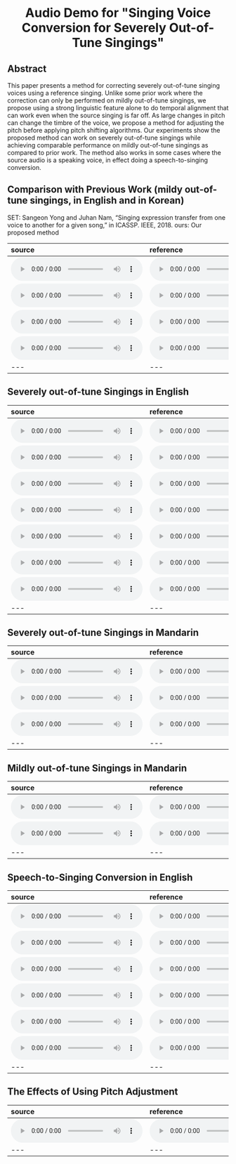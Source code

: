 # <center> Audio Demo for "Singing Voice Conversion for Severely Out-of-Tune Singings" </center>

## Abstract
This paper presents a method for correcting severely out-of-tune singing voices using a reference singing. Unlike some prior work where the correction can only be performed on mildly out-of-tune singings, we propose using a strong linguistic feature alone to do temporal alignment that can work even when the source singing is far off. As large changes in pitch can change the timbre of the voice, we propose a method for adjusting the pitch before applying pitch shifting algorithms. Our experiments show the proposed method can work on severely out-of-tune singings while achieving comparable performance on mildly out-of-tune singings as compared to prior work. The method also works in some cases where the source audio is a speaking voice, in effect doing a speech-to-singing conversion. 


## Comparison with Previous Work (mildy out-of-tune singings, in English and in Korean)
SET: Sangeon Yong and Juhan Nam, “Singing expression transfer from one voice to another for a given song,” in ICASSP. IEEE, 2018.
ours: Our proposed method

| source | reference | SET | ours | 
| :--- | :--- | :--- | :--- |
| <audio src="4songs/korean_paper_src/letItGo.mp3" controls preload></audio> | <audio src="4songs/korean_paper_ref/letItGo.mp3" controls preload></audio> | <audio src="4songs/korean_paper_other/letItGo.mp3" controls preload></audio> | <audio src="4songs/korean_paper_ours/letItGo.mp3" controls preload></audio> |
| <audio src="4songs/korean_paper_src/loveu.mp3" controls preload></audio> | <audio src="4songs/korean_paper_ref/loveu.mp3" controls preload></audio> | <audio src="4songs/korean_paper_other/loveu.mp3" controls preload></audio> | <audio src="4songs/korean_paper_ours/loveu.mp3" controls preload></audio> |
| <audio src="4songs/korean_paper_src/drunk.mp3" controls preload></audio> | <audio src="4songs/korean_paper_ref/drunk.mp3" controls preload></audio> | <audio src="4songs/korean_paper_other/drunk.mp3" controls preload></audio> | <audio src="4songs/korean_paper_ours/drunk.mp3" controls preload></audio> |
| <audio src="4songs/korean_paper_src/cherry.mp3" controls preload></audio> | <audio src="4songs/korean_paper_ref/cherry.mp3" controls preload></audio> | <audio src="4songs/korean_paper_other/cherry.mp3" controls preload></audio> | <audio src="4songs/korean_paper_ours/cherry.mp3" controls preload></audio> |
| --- | --- | --- | --- |

## Severely out-of-tune Singings in English

| source | reference | Corrected |
| :--- | :--- | :--- |
| <audio src="english_tests/src/middle3.mp3" controls preload></audio> | <audio src="english_tests/ref/middle3.wav" controls preload></audio> | <audio src="english_tests/ours_mp3/middle3.mp3" controls preload></audio> |
| <audio src="english_tests/src/lovein2.mp3" controls preload></audio> | <audio src="english_tests/ref/lovein2.wav" controls preload></audio> | <audio src="english_tests/ours_mp3/lovein2.mp3" controls preload></audio> |
| <audio src="english_tests/src/friend3.mp3" controls preload></audio> | <audio src="english_tests/ref/friend3.wav" controls preload></audio> | <audio src="english_tests/ours_mp3/friend3.mp3" controls preload></audio> |
| <audio src="english_tests/src/listen2.mp3" controls preload></audio> | <audio src="english_tests/ref/listen2.wav" controls preload></audio> | <audio src="english_tests/ours_mp3/listen2.mp3" controls preload></audio> |
| <audio src="english_tests/src/peace3.mp3" controls preload></audio> | <audio src="english_tests/ref/peace3.wav" controls preload></audio> | <audio src="english_tests/ours_mp3/peace3.mp3" controls preload></audio> |
| <audio src="english_tests/src/sunshine3.mp3" controls preload></audio> | <audio src="english_tests/ref/sunshine3.wav" controls preload></audio> | <audio src="english_tests/ours_mp3/sunshine3.mp3" controls preload></audio> |
| <audio src="english_tests/src/twinkle4.mp3" controls preload></audio> | <audio src="english_tests/ref/twinkle4.wav" controls preload></audio> | <audio src="english_tests/ours_mp3/twinkle4.mp3" controls preload></audio> |
| --- | --- | --- |

## Severely out-of-tune Singings in Mandarin

| source | reference | Corrected |
| :--- | :--- | :--- |
| <audio src="mandarin_tests/severe/src_mp3/l_girl_p1.mp3" controls preload></audio> | <audio src="mandarin_tests/severe/ref/l_girl_p1.wav" controls preload></audio> | <audio src="mandarin_tests/severe/res_mp3/l_girl_p1.mp3" controls preload></audio> |
| <audio src="mandarin_tests/severe/src_mp3/l_dxh_p1.mp3" controls preload></audio> | <audio src="mandarin_tests/severe/ref/l_dxh_p1.wav" controls preload></audio> | <audio src="mandarin_tests/severe/res_mp3/l_dxh_p1.mp3" controls preload></audio> |
| <audio src="mandarin_tests/severe/src_mp3/1word.mp3" controls preload></audio> | <audio src="mandarin_tests/severe/ref/1word.wav" controls preload></audio> | <audio src="mandarin_tests/severe/res_mp3/1word.mp3" controls preload></audio> |
| --- | --- | --- |

## Mildly out-of-tune Singings in Mandarin

| source | reference | Corrected |
| :--- | :--- | :--- |
| <audio src="mandarin_tests/mildly/src_mp3/f_eyes.mp3" controls preload></audio> | <audio src="mandarin_tests/mildly/ref/f_eyes.wav" controls preload></audio> | <audio src="mandarin_tests/mildly/res_mp3/f_eyes.mp3" controls preload></audio> |
| <audio src="mandarin_tests/mildly/src_mp3/10000.mp3" controls preload></audio> | <audio src="mandarin_tests/mildly/ref/10000.wav" controls preload></audio> | <audio src="mandarin_tests/mildly/res_mp3/10000.mp3" controls preload></audio> |
| --- | --- | --- |

## Speech-to-Singing Conversion in English

| source | reference | Converted |
| :--- | :--- | :--- |
| <audio src="read2sing_tests/src_mp3/ADIZ_13_1.mp3" controls preload></audio> | <audio src="read2sing_tests/ref/ADIZ_13_1.wav" controls preload></audio> | <audio src="read2sing_tests/ours_mp3/ADIZ_13_1.mp3" controls preload></audio> |
| <audio src="read2sing_tests/src_mp3/ADIZ_18_1.mp3" controls preload></audio> | <audio src="read2sing_tests/ref/ADIZ_18_1.wav" controls preload></audio> | <audio src="read2sing_tests/ours_mp3/ADIZ_18_1.mp3" controls preload></audio> |
| <audio src="read2sing_tests/src_mp3/JLEE_11_1.mp3" controls preload></audio> | <audio src="read2sing_tests/ref/JLEE_11_1.wav" controls preload></audio> | <audio src="read2sing_tests/ours_mp3/JLEE_11_1.mp3" controls preload></audio> |
| <audio src="read2sing_tests/src_mp3/ZHIY_03_1.mp3" controls preload></audio> | <audio src="read2sing_tests/ref/ZHIY_03_1.wav" controls preload></audio> | <audio src="read2sing_tests/ours_mp3/ZHIY_03_1.mp3" controls preload></audio> |
| <audio src="read2sing_tests/src_mp3/sunshine.mp3" controls preload></audio> | <audio src="read2sing_tests/ref/sunshine.wav" controls preload></audio> | <audio src="read2sing_tests/ours_mp3/sunshine.mp3" controls preload></audio> |
| <audio src="read2sing_tests/src_mp3/middle.mp3" controls preload></audio> | <audio src="read2sing_tests/ref/middle.wav" controls preload></audio> | <audio src="read2sing_tests/ours_mp3/middle.mp3" controls preload></audio> |
| --- | --- | --- |

## The Effects of Using Pitch Adjustment

| source | reference | w/o Pitch Adjustment | w/ Pitch Adjustment |
| :--- | :--- | :--- | :--- |
| <audio src="mandarin_tests/mildly/src_mp3/f_eyes.mp3" controls preload></audio> | <audio src="mandarin_tests/mildly/ref/f_eyes.wav" controls preload></audio> | <audio src="mandarin_tests/mildly/res_notAdjustF0_mp3/f_eyes.mp3" controls preload></audio> | <audio src="mandarin_tests/mildly/res_mp3/f_eyes.mp3" controls preload></audio> |
| --- | --- | --- | --- |

